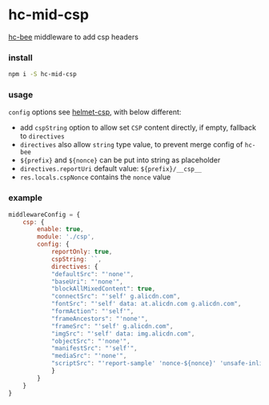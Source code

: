# hc-mid-csp

[hc-bee](https://github.com/node-honeycomb/hc-bee) middleware to add csp headers

### install

```sh
npm i -S hc-mid-csp
```

### usage

`config` options see [helmet-csp](https://github.com/helmetjs/csp), with below different:

- add `cspString` option to allow set `CSP` content directly, if empty, fallback to `directives`
- `directives` also allow `string` type value, to prevent merge config of `hc-bee`
- `${prefix}` and `${nonce}` can be put into string as placeholder
- `directives.reportUri` default value: `${prefix}/__csp__`
- `res.locals.cspNonce` contains the `nonce` value

### example

```js
middlewareConfig = {
    csp: {
        enable: true,
        module: './csp',
        config: {
            reportOnly: true,
            cspString: ``,
            directives: {
            "defaultSrc": "'none'",
            "baseUri": "'none'",
            "blockAllMixedContent": true,
            "connectSrc": "'self' g.alicdn.com",
            "fontSrc": "'self' data: at.alicdn.com g.alicdn.com",
            "formAction": "'self'",
            "frameAncestors": "'none'",
            "frameSrc": "'self' g.alicdn.com",
            "imgSrc": "'self' data: img.alicdn.com",
            "objectSrc": "'none'",
            "manifestSrc": "'self'",
            "mediaSrc": "'none'",
            "scriptSrc": "'report-sample' 'nonce-${nonce}' 'unsafe-inline' 'self' s.tianchi.aliyun.com"
            }
        }
    }
}
```

